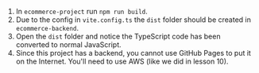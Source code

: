 1. In `ecommerce-project` run `npm run build`.
2. Due to the config in `vite.config.ts` the `dist` folder should be created in `ecommerce-backend`.
3. Open the `dist` folder and notice the TypeScript code has been converted to normal JavaScript.
4. Since this project has a backend, you cannot use GitHub Pages to put it on the Internet. You'll need to use AWS (like we did in lesson 10).